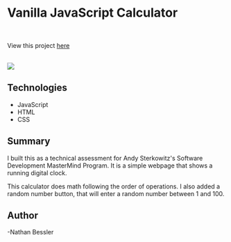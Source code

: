 # Vanilla JavaScript Calculator

<br>

View this project [here](https://natebess.github.io/Calculator-Project/)

<br>

<image src="Calculator.png">

## Technologies

<ul>
<li>JavaScript</li>
<li>HTML</li>
<li>CSS</li>
</ul>

## Summary

I built this as a technical assessment for Andy Sterkowitz's Software Development MasterMind Program.
It is a simple webpage that shows a running digital clock.

This calculator does math following the order of operations.
I also added a random number button, that will enter a random number between 1 and 100.

## Author

-Nathan Bessler
